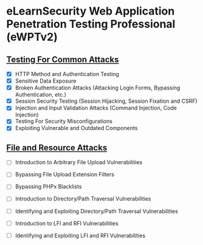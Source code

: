 # eLearnSecurity Web Application Penetration Testing Professional (eWPTv2)

## [Testing For Common Attacks](./testing_for_common_attacks.md)

- [x] HTTP Method and Authentication Testing
- [x] Sensitive Data Exposure
- [x] Broken Authentication Attacks (Attacking Login Forms, Bypassing Authentication, etc.)
- [x] Session Security Testing (Session Hijacking, Session Fixation and CSRF)
- [x] Injection and Input Validation Attacks (Command Injection, Code Injection)
- [x] Testing For Security Misconfigurations
- [x] Exploiting Vulnerable and Outdated Components

## [File and Resource Attacks](./file_and_resource_attacks.md)

- [ ] Introduction to Arbitrary File Upload Vulnerabilities
- [ ] Bypassing File Upload Extension Filters
- [ ] Bypassing PHPx Blacklists
- [ ] Introduction to Directory/Path Traversal Vulnerabilities
- [ ] Identifying and Exploiting Directory/Path Traversal Vulnerabilities
- [ ] Introduction to LFI and RFI Vulnerabilities
- [ ] Identifying and Exploiting LFI and RFI Vulnerabilities


